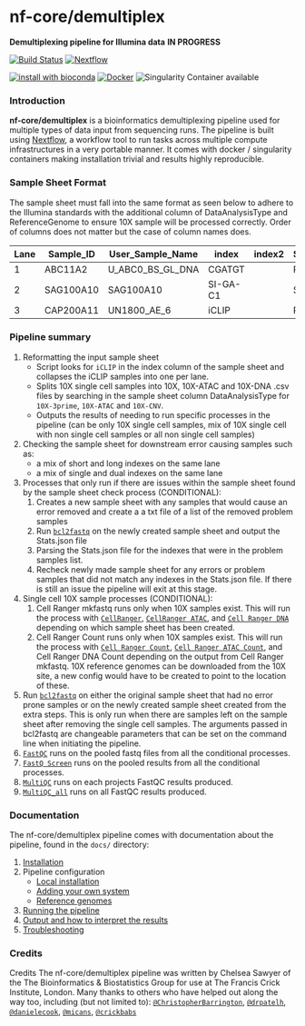 # nf-core/demultiplex
**Demultiplexing pipeline for Illumina data**
**IN PROGRESS**

[![Build Status](https://travis-ci.org/nf-core/demultiplex.svg?branch=master)](https://travis-ci.org/nf-core/demultiplex)
[![Nextflow](https://img.shields.io/badge/nextflow-%E2%89%A50.32.0-brightgreen.svg)](https://www.nextflow.io/)

[![install with bioconda](https://img.shields.io/badge/install%20with-bioconda-brightgreen.svg)](http://bioconda.github.io/)
[![Docker](https://img.shields.io/docker/automated/nfcore/demultiplex.svg)](https://hub.docker.com/r/nfcore/demultiplex)
![Singularity Container available](
https://img.shields.io/badge/singularity-available-7E4C74.svg)

### Introduction
**nf-core/demultiplex** is a bioinformatics demultiplexing pipeline used for multiple types of data input from sequencing runs.
The pipeline is built using [Nextflow](https://www.nextflow.io), a workflow tool to run tasks across multiple compute infrastructures in a very portable manner. It comes with docker / singularity containers making installation trivial and results highly reproducible.

### Sample Sheet Format
The sample sheet must fall into the same format as seen below to adhere to the Illumina standards with the additional column of DataAnalysisType and ReferenceGenome to ensure 10X sample will be processed correctly. Order of columns does not matter but the case of column names does.

| Lane        | Sample_ID   | User_Sample_Name | index   | index2 | Sample_Project | ReferenceGenome | DataAnalysisType |
|-------------|-------------|------------------|---------|--------|----------------|-----------------|------------------|
|     1       |   ABC11A2   | U_ABC0_BS_GL_DNA |  CGATGT |        |     PM10000    |  Homo sapiens   |    Whole Exome   |
|     2       |  SAG100A10  |     SAG100A10    | SI-GA-C1|        |     SC18100    |  Mus musculus	 |    10X-3prime    |
|     3       |  CAP200A11  |    UN1800_AE_6   |  iCLIP  |        |     PM18200    |  Homo sapiens   |       Other      |


### Pipeline summary
1. Reformatting the input sample sheet
    * Script looks for `iCLIP` in the index column of the sample sheet and collapses the iCLIP samples into one per lane.
    * Splits 10X single cell samples into 10X, 10X-ATAC and 10X-DNA .csv files by searching in the sample sheet column DataAnalysisType for `10X-3prime`, `10X-ATAC` and `10X-CNV`.
    * Outputs the results of needing to run specific processes in the pipeline (can be only 10X single cell samples, mix of 10X single cell with non single cell samples or all non single cell samples)
2. Checking the sample sheet for downstream error causing samples such as:
    * a mix of short and long indexes on the same lane
    * a mix of single and dual indexes on the same lane
3. Processes that only run if there are issues within the sample sheet found by the sample sheet check process (CONDITIONAL):
      1. Creates a new sample sheet with any samples that would cause an error removed and create a a txt file of a list of the removed problem samples
      2. Run [`bcl2fastq`](http://emea.support.illumina.com/sequencing/sequencing_software/bcl2fastq-conversion-software.html) on the newly created sample sheet and output the Stats.json file
      3. Parsing the Stats.json file for the indexes that were in the problem samples list.
      4. Recheck newly made sample sheet for any errors or problem samples that did not match any indexes in the Stats.json file. If there is still an issue the pipeline will exit at this stage.
4. Single cell 10X sample processes (CONDITIONAL):
      1. Cell Ranger mkfastq runs only when 10X samples exist. This will run the process with [`CellRanger`](https://support.10xgenomics.com/single-cell-gene-expression/software/pipelines/latest/what-is-cell-ranger), [`CellRanger ATAC`](https://support.10xgenomics.com/single-cell-atac/software/pipelines/latest/what-is-cell-ranger-atac), and [`Cell Ranger DNA`](https://support.10xgenomics.com/single-cell-dna/software/pipelines/latest/what-is-cell-ranger-dna) depending on which sample sheet has been created.
      2. Cell Ranger Count runs only when 10X samples exist. This will run the process with [`Cell Ranger Count`](https://support.10xgenomics.com/single-cell-gene-expression/software/pipelines/latest/using/count), [`Cell Ranger ATAC Count`](https://support.10xgenomics.com/single-cell-atac/software/pipelines/latest/using/count), and Cell Ranger DNA Count depending on the output from Cell Ranger mkfastq. 10X reference genomes can be downloaded from the 10X site, a new config would have to be created to point to the location of these.
5. Run [`bcl2fastq`](http://emea.support.illumina.com/sequencing/sequencing_software/bcl2fastq-conversion-software.html) on either the original sample sheet that had no error prone samples or on the newly created sample sheet created from the extra steps. This is only run when there are samples left on the sample sheet after removing the single cell samples. The arguments passed in bcl2fastq are changeable parameters that can be set on the command line when initiating the pipeline.
6. [`FastQC`](https://www.bioinformatics.babraham.ac.uk/projects/fastqc/) runs on the pooled fastq files from all the conditional processes.
7. [`FastQ Screen`](https://www.bioinformatics.babraham.ac.uk/projects/fastq_screen/) runs on the pooled results from all the conditional processes.
8. [`MultiQC`](https://multiqc.info/docs/) runs on each projects FastQC results produced.
9. [`MultiQC_all`](https://multiqc.info/docs/) runs on all FastQC results produced.


### Documentation
The nf-core/demultiplex pipeline comes with documentation about the pipeline, found in the `docs/` directory:

1. [Installation](docs/installation.md)
2. Pipeline configuration
    * [Local installation](docs/configuration/local.md)
    * [Adding your own system](docs/configuration/adding_your_own.md)
    * [Reference genomes](docs/configuration/reference_genomes.md)  
3. [Running the pipeline](docs/usage.md)
4. [Output and how to interpret the results](docs/output.md)
5. [Troubleshooting](docs/troubleshooting.md)

### Credits
Credits
The nf-core/demultiplex pipeline was written by Chelsea Sawyer of the The Bioinformatics & Biostatistics Group for use at The Francis Crick Institute, London.
Many thanks to others who have helped out along the way too, including (but not limited to): [`@ChristopherBarrington`](https://github.com/ChristopherBarrington), [`@drpatelh`](https://github.com/drpatelh), [`@danielecook`](https://github.com/danielecook), [`@micans`](https://github.com/micans), [`@crickbabs`](https://github.com/crickbabs)
